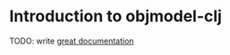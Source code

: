 # Introduction to objmodel-clj

TODO: write [great documentation](http://jacobian.org/writing/what-to-write/)
